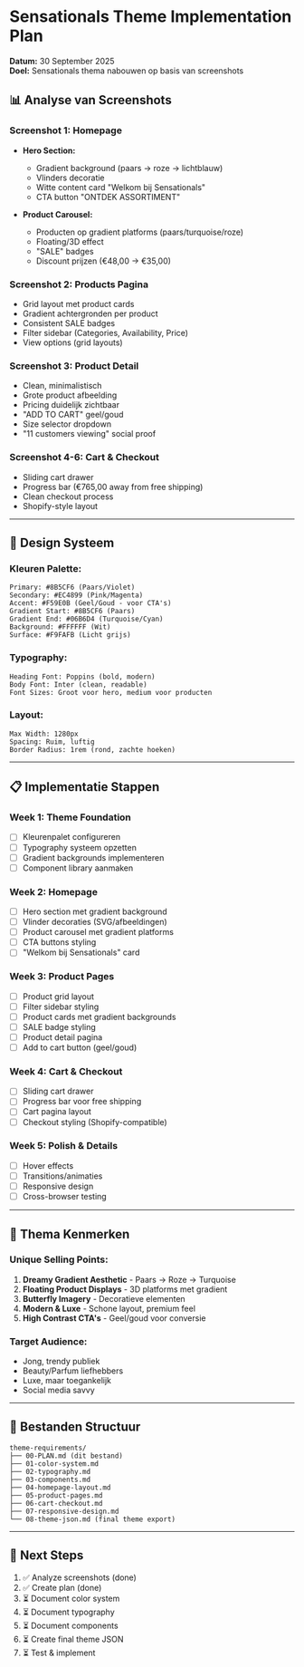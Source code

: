 # Sensationals Theme Implementation Plan

**Datum:** 30 September 2025  
**Doel:** Sensationals thema nabouwen op basis van screenshots

## 📊 Analyse van Screenshots

### Screenshot 1: Homepage
- **Hero Section:** 
  - Gradient background (paars → roze → lichtblauw)
  - Vlinders decoratie
  - Witte content card "Welkom bij Sensationals"
  - CTA button "ONTDEK ASSORTIMENT"
  
- **Product Carousel:**
  - Producten op gradient platforms (paars/turquoise/roze)
  - Floating/3D effect
  - "SALE" badges
  - Discount prijzen (€48,00 → €35,00)

### Screenshot 2: Products Pagina
- Grid layout met product cards
- Gradient achtergronden per product
- Consistent SALE badges
- Filter sidebar (Categories, Availability, Price)
- View options (grid layouts)

### Screenshot 3: Product Detail
- Clean, minimalistisch
- Grote product afbeelding
- Pricing duidelijk zichtbaar
- "ADD TO CART" geel/goud
- Size selector dropdown
- "11 customers viewing" social proof

### Screenshot 4-6: Cart & Checkout
- Sliding cart drawer
- Progress bar (€765,00 away from free shipping)
- Clean checkout process
- Shopify-style layout

---

## 🎨 Design Systeem

### **Kleuren Palette:**
```
Primary: #8B5CF6 (Paars/Violet)
Secondary: #EC4899 (Pink/Magenta)  
Accent: #F59E0B (Geel/Goud - voor CTA's)
Gradient Start: #8B5CF6 (Paars)
Gradient End: #06B6D4 (Turquoise/Cyan)
Background: #FFFFFF (Wit)
Surface: #F9FAFB (Licht grijs)
```

### **Typography:**
```
Heading Font: Poppins (bold, modern)
Body Font: Inter (clean, readable)
Font Sizes: Groot voor hero, medium voor producten
```

### **Layout:**
```
Max Width: 1280px
Spacing: Ruim, luftig
Border Radius: 1rem (rond, zachte hoeken)
```

---

## 📋 Implementatie Stappen

### **Week 1: Theme Foundation**
- [ ] Kleurenpalet configureren
- [ ] Typography systeem opzetten
- [ ] Gradient backgrounds implementeren
- [ ] Component library aanmaken

### **Week 2: Homepage**
- [ ] Hero section met gradient background
- [ ] Vlinder decoraties (SVG/afbeeldingen)
- [ ] Product carousel met gradient platforms
- [ ] CTA buttons styling
- [ ] "Welkom bij Sensationals" card

### **Week 3: Product Pages**
- [ ] Product grid layout
- [ ] Filter sidebar styling
- [ ] Product cards met gradient backgrounds
- [ ] SALE badge styling
- [ ] Product detail pagina
- [ ] Add to cart button (geel/goud)

### **Week 4: Cart & Checkout**
- [ ] Sliding cart drawer
- [ ] Progress bar voor free shipping
- [ ] Cart pagina layout
- [ ] Checkout styling (Shopify-compatible)

### **Week 5: Polish & Details**
- [ ] Hover effects
- [ ] Transitions/animaties
- [ ] Responsive design
- [ ] Cross-browser testing

---

## 🎯 Thema Kenmerken

### **Unique Selling Points:**
1. **Dreamy Gradient Aesthetic** - Paars → Roze → Turquoise
2. **Floating Product Displays** - 3D platforms met gradient
3. **Butterfly Imagery** - Decoratieve elementen
4. **Modern & Luxe** - Schone layout, premium feel
5. **High Contrast CTA's** - Geel/goud voor conversie

### **Target Audience:**
- Jong, trendy publiek
- Beauty/Parfum liefhebbers
- Luxe, maar toegankelijk
- Social media savvy

---

## 📁 Bestanden Structuur

```
theme-requirements/
├── 00-PLAN.md (dit bestand)
├── 01-color-system.md
├── 02-typography.md
├── 03-components.md
├── 04-homepage-layout.md
├── 05-product-pages.md
├── 06-cart-checkout.md
├── 07-responsive-design.md
└── 08-theme-json.md (final theme export)
```

---

## 🚀 Next Steps

1. ✅ Analyze screenshots (done)
2. ✅ Create plan (done)
3. ⏳ Document color system
4. ⏳ Document typography
5. ⏳ Document components
6. ⏳ Create final theme JSON
7. ⏳ Test & implement
